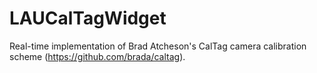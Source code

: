 # LAUCalTagWidget
Real-time implementation of Brad Atcheson's CalTag camera calibration scheme (https://github.com/brada/caltag).
